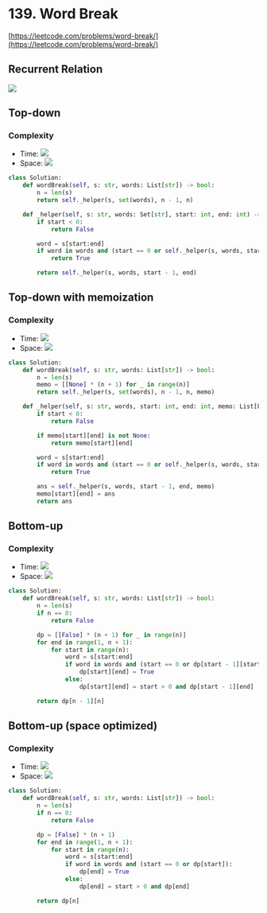 # 139. Word Break
[https://leetcode.com/problems/word-break/](https://leetcode.com/problems/word-break/)

## Recurrent Relation
<img src="https://latex.codecogs.com/gif.latex?F(start,end)&space;=&space;or{\begin{cases}&space;s[start:end]&space;\text{&space;in&space;}&space;words&space;\text{&space;if&space;}&space;start&space;=&space;0\\&space;F(start-1,start)&space;\text{&space;if&space;}&space;s[start:end]&space;\text{&space;in&space;}&space;words&space;\\&space;F(start-1,end)&space;\\&space;\end{cases}}"/>

## Top-down
### Complexity
- Time: <img src="https://render.githubusercontent.com/render/math?math=\mathcal{O}(2^n)">
- Space: <img src="https://render.githubusercontent.com/render/math?math=\mathcal{O}(n)">
```python
class Solution:
    def wordBreak(self, s: str, words: List[str]) -> bool:
        n = len(s)
        return self._helper(s, set(words), n - 1, n)

    def _helper(self, s: str, words: Set[str], start: int, end: int) -> bool:
        if start < 0:
            return False

        word = s[start:end]
        if word in words and (start == 0 or self._helper(s, words, start - 1, start)):
            return True

        return self._helper(s, words, start - 1, end)
```

## Top-down with memoization
### Complexity
- Time:  <img src="https://render.githubusercontent.com/render/math?math=\mathcal{O}(n^2)">
- Space: <img src="https://render.githubusercontent.com/render/math?math=\mathcal{O}(n^2)">

```python
class Solution:
    def wordBreak(self, s: str, words: List[str]) -> bool:
        n = len(s)
        memo = [[None] * (n + 1) for _ in range(n)]
        return self._helper(s, set(words), n - 1, n, memo)

    def _helper(self, s: str, words, start: int, end: int, memo: List[List[bool]]) -> bool:
        if start < 0:
            return False

        if memo[start][end] is not None:
            return memo[start][end]

        word = s[start:end]
        if word in words and (start == 0 or self._helper(s, words, start - 1, start, memo)):
            return True

        ans = self._helper(s, words, start - 1, end, memo)
        memo[start][end] = ans
        return ans
```

## Bottom-up
### Complexity
- Time:  <img src="https://render.githubusercontent.com/render/math?math=\mathcal{O}(n^2)">
- Space: <img src="https://render.githubusercontent.com/render/math?math=\mathcal{O}(n^2)">

```python
class Solution:
    def wordBreak(self, s: str, words: List[str]) -> bool:
        n = len(s)
        if n == 0:
            return False

        dp = [[False] * (n + 1) for _ in range(n)]
        for end in range(1, n + 1):
            for start in range(n):
                word = s[start:end]
                if word in words and (start == 0 or dp[start - 1][start]):
                    dp[start][end] = True
                else:
                    dp[start][end] = start > 0 and dp[start - 1][end]

        return dp[n - 1][n]
```

## Bottom-up (space optimized)
### Complexity
- Time:  <img src="https://render.githubusercontent.com/render/math?math=\mathcal{O}(n^2)">
- Space: <img src="https://render.githubusercontent.com/render/math?math=\mathcal{O}(n)">

```python
class Solution:
    def wordBreak(self, s: str, words: List[str]) -> bool:
        n = len(s)
        if n == 0:
            return False

        dp = [False] * (n + 1)
        for end in range(1, n + 1):
            for start in range(n):
                word = s[start:end]
                if word in words and (start == 0 or dp[start]):
                    dp[end] = True
                else:
                    dp[end] = start > 0 and dp[end]

        return dp[n]
```
